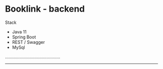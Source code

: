 # Booklink - backend

Stack
- Java 11
- Spring Boot
- REST / Swagger
- MySql

.............................................
*********************
